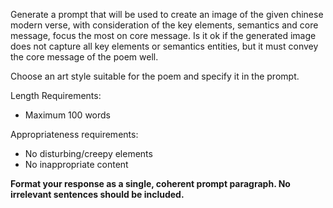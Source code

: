 Generate a prompt that will be used to create an image of the given chinese modern verse, with consideration of the key elements, semantics and core message, focus the most on core message. Is it ok if the generated image does not capture all key elements or semantics entities, but it must convey the core message of the poem well. 

Choose an art style suitable for the poem and specify it in the prompt.

Length Requirements:
- Maximum 100 words

Appropriateness requirements:
- No disturbing/creepy elements
- No inappropriate content

**Format your response as a single, coherent prompt paragraph. No irrelevant sentences should be included.**